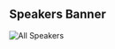 ## Speakers Banner
![All Speakers](https://github.com/user-attachments/assets/2bc211b0-3295-443c-bd4e-54a827287572)
